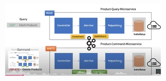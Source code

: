 ![alt text](https://github.com/renatocantarino/spring-event-driver/blob/main/arch_solution.png?raw=true)
